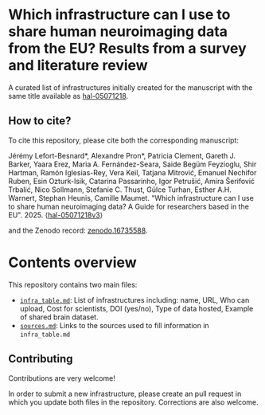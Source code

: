 # Which infrastructure can I use to share human neuroimaging data from the EU? Results from a survey and literature review

A curated list of infrastructures initially created for the manuscript with the same title available as [hal-05071218](https://inria.hal.science/hal-05071218/document).

## How to cite?

To cite this repository, please cite both the corresponding manuscript:

Jérémy Lefort-Besnard*, Alexandre Pron*, Patricia Clement, Gareth J. Barker, Yaara Erez, Maria A. Fernández-Seara, Saide Begüm Feyzioglu, Shir Hartman, Ramón Iglesias-Rey, Vera Keil, Tatjana Mitrović, Emanuel Nechifor Ruben, Esin Ozturk-Isik, Catarina Passarinho, Igor Petrušić, Amira Šerifović Trbalić, Nico Sollmann, Stefanie C. Thust, Gülce Turhan, Esther A.H. Warnert, Stephan Heunis, Camille Maumet. "Which infrastructure can I use to share human neuroimaging data? A Guide for researchers based in the EU". 2025. ⟨[hal-05071218v3](https://inria.hal.science/hal-05071218/document)⟩

and the Zenodo record: [zenodo.16735588](https://doi.org/10.5281/zenodo.16735588).

# Contents overview

This repository contains two main files:
 - [`infra_table.md`](https://github.com/Inria-Empenn/glimr_eu_infra/blob/main/infra_table.md): List of infrastructures including: name, URL, Who can upload, Cost for scientists, DOI (yes/no), Type of data hosted, Example of shared brain dataset.
 - [`sources.md`](https://github.com/Inria-Empenn/glimr_eu_infra/blob/main/sources.md): Links to the sources used to fill information in `infra_table.md`

## Contributing

Contributions are very welcome!

In order to submit a new infrastructure, please create an pull request in which you update both files in the repository. 
Corrections are also welcome.
